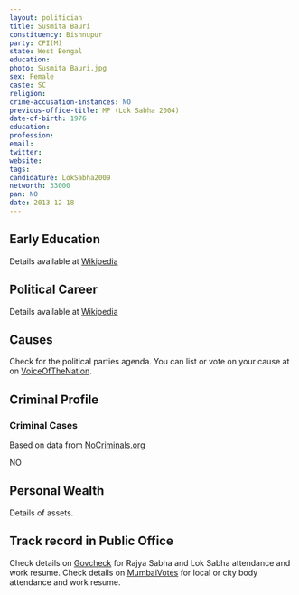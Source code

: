 ```yaml
---
layout: politician
title: Susmita Bauri
constituency: Bishnupur  
party: CPI(M)
state: West Bengal
education: 
photo: Susmita Bauri.jpg
sex: Female
caste: SC
religion: 
crime-accusation-instances: NO
previous-office-title: MP (Lok Sabha 2004)
date-of-birth: 1976
education:  
profession: 
email: 
twitter:
website: 
tags: 
candidature: LokSabha2009
networth: 33000
pan: NO
date: 2013-12-18
---
```


## Early Education
Details available at [Wikipedia](http://www.wikipedia.org/wiki/)

## Political Career
Details available at [Wikipedia](http://www.wikipedia.org/wiki/)

## Causes 
Check for the political parties agenda. You can list or vote on your cause at on [VoiceOfTheNation](http://www.voiceofthenation.org).

## Criminal Profile

### Criminal Cases
Based on data from [NoCriminals.org](http://www.nocriminals.org)

NO

## Personal Wealth
Details of assets.

## Track record in Public Office
Check details on [Govcheck](http://www.govcheck.org) for Rajya Sabha and Lok Sabha attendance and work resume. Check details on [MumbaiVotes](http://www.mumbaivotes.org) for local or city body attendance and work resume.
		